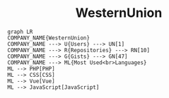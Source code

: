 <h1 align="center">WesternUnion</h1>

```mermaid
graph LR
COMPANY_NAME{WesternUnion}
COMPANY_NAME ---> U{Users} ---> UN[1]
COMPANY_NAME ---> R{Repositories} ---> RN[10]
COMPANY_NAME ---> G{Gists} ---> GN[47]
COMPANY_NAME ---> ML{Most Used<br>Languages}
ML --> PHP[PHP]
ML --> CSS[CSS]
ML --> Vue[Vue]
ML --> JavaScript[JavaScript]
```
